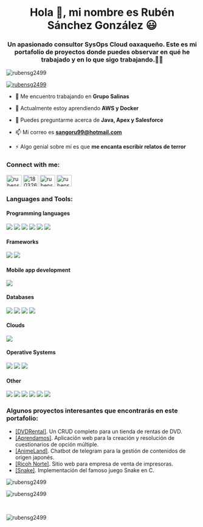 <h1 align="center">Hola 👋, mi nombre es Rubén Sánchez González 😃</h1>
<h3 align="center">Un apasionado consultor SysOps Cloud oaxaqueño. Este es mi portafolio de proyectos donde puedes observar en qué he trabajado y en lo que sigo trabajando.👨‍💻</h3>

<p align="left"> <img src="https://komarev.com/ghpvc/?username=rubensg2499&label=Profile%20views&color=0e75b6&style=flat" alt="rubensg2499" /> </p>

<p align="left"> <a href="https://github.com/ryo-ma/github-profile-trophy"><img src="https://github-profile-trophy.vercel.app/?username=rubensg2499" alt="rubensg2499" /></a> </p>

- 🔭 Me encuentro trabajando en **Grupo Salinas**

- 🌱 Actualmente estoy aprendiendo **AWS y Docker**

- 💬 Puedes preguntarme acerca de **Java, Apex y Salesforce**

- 📫 Mi correo es **sangoru99@hotmail.com**

- ⚡ Algo genial sobre mí es que **me encanta escribir relatos de terror**

<h3 align="left">Connect with me:</h3>
<p align="left">
<a href="https://linkedin.com/in/rubensg2499" target="blank"><img align="center" src="https://raw.githubusercontent.com/rahuldkjain/github-profile-readme-generator/master/src/images/icons/Social/linked-in-alt.svg" alt="rubensg2499" height="30" width="40" /></a>
<a href="https://stackoverflow.com/users/18032616" target="blank"><img align="center" src="https://raw.githubusercontent.com/rahuldkjain/github-profile-readme-generator/master/src/images/icons/Social/stack-overflow.svg" alt="18032616" height="30" width="40" /></a>
<a href="https://fb.com/rubensgbreak" target="blank"><img align="center" src="https://raw.githubusercontent.com/rahuldkjain/github-profile-readme-generator/master/src/images/icons/Social/facebook.svg" alt="rubensgbreak" height="30" width="40" /></a>
<a href="https://instagram.com/rubensg2499" target="blank"><img align="center" src="https://raw.githubusercontent.com/rahuldkjain/github-profile-readme-generator/master/src/images/icons/Social/instagram.svg" alt="rubensg2499" height="30" width="40" /></a>
</p>

<h3 align="left">Languages and Tools:</h3>
<h4 align="left">Programming languages</h4>
<a href="#"><img src="https://img.shields.io/badge/C-00599C?style=for-the-badge&logo=c&logoColor=white"></img></a>
<a href="#"><img src="https://img.shields.io/badge/C%2B%2B-00599C?style=for-the-badge&logo=c%2B%2B&logoColor=white"></img></a>
<a href="#"><img src="https://img.shields.io/badge/Java-ED8B00?style=for-the-badge&logo=java&logoColor=white"></img></a>
<a href="#"><img src="https://img.shields.io/badge/PHP-777BB4?style=for-the-badge&logo=php&logoColor=white"></img></a>
<a href="#"><img src="https://img.shields.io/badge/Python-3776AB?style=for-the-badge&logo=python&logoColor=white"></img></a>
<a href="#"><img src="https://img.shields.io/badge/JavaScript-323330?style=for-the-badge&logo=javascript&logoColor=F7DF1E"></img></a>

<h4 align="left">Frameworks</h4>
<a href="#"><img src="https://img.shields.io/badge/Tailwind_CSS-38B2AC?style=for-the-badge&logo=tailwind-css&logoColor=white"></img></a>
<a href="#"><img src="https://img.shields.io/badge/Bootstrap-563D7C?style=for-the-badge&logo=bootstrap&logoColor=white"></img></a>

<h4 align="left">Mobile app development</h4>
<a href="#"><img src="https://img.shields.io/badge/Android-3DDC84?style=for-the-badge&logo=android&logoColor=white"></img></a>

<h4 align="left">Databases</h4>
<a href="#"><img src="https://img.shields.io/badge/MySQL-00000F?style=for-the-badge&logo=mysql&logoColor=white"></img></a>
<a href="#"><img src="https://img.shields.io/badge/PostgreSQL-316192?style=for-the-badge&logo=postgresql&logoColor=white"></img></a>
<a href="#"><img src="https://img.shields.io/badge/MariaDB-003545?style=for-the-badge&logo=mariadb&logoColor=white"></img></a>
<a href="#"><img src="https://img.shields.io/badge/SQLite-07405E?style=for-the-badge&logo=sqlite&logoColor=white"></img></a>

<h4 align="left">Clouds</h4>
<a href="#"><img src="https://img.shields.io/badge/Salesforce-00A1E0?style=for-the-badge&logo=Salesforce&logoColor=white"></img></a>

<h4 align="left">Operative Systems</h4>
<a href="#"><img src="https://img.shields.io/badge/Windows-0078D6?style=for-the-badge&logo=windows&logoColor=white"></img></a>
<a href="#"><img src="https://img.shields.io/badge/Ubuntu-E95420?style=for-the-badge&logo=ubuntu&logoColor=white"></img></a>
<a href="#"><img src="https://img.shields.io/badge/Fedora-294172?style=for-the-badge&logo=fedora&logoColor=white"></img></a>

<h4 align="left">Other</h4>
<a href="#"><img src="https://img.shields.io/badge/GIT-E44C30?style=for-the-badge&logo=git&logoColor=white"></img></a>
<a href="#"><img src="https://img.shields.io/badge/HTML5-E34F26?style=for-the-badge&logo=html5&logoColor=white"></img></a>
<a href="#"><img src="https://img.shields.io/badge/CSS3-1572B6?style=for-the-badge&logo=css3&logoColor=white"></img></a>
<a href="#"><img src="https://img.shields.io/badge/Unity-100000?style=for-the-badge&logo=unity&logoColor=white"></img></a>
<a href="#"><img src="https://img.shields.io/badge/Atom-%2366595C.svg?style=for-the-badge&logo=atom&logoColor=white"></img></a>
<a href="#"><img src="https://img.shields.io/badge/Visual%20Studio%20Code-0078d7.svg?style=for-the-badge&logo=visual-studio-code&logoColor=white"></img></a>


<h3>Algunos proyectos interesantes que encontrarás en este portafolio:</h3>
<ul>
  <li><a href="https://github.com/rubensg2499/DVDRental">[DVDRental]</a>. Un CRUD completo para un tienda de rentas de DVD.</li>
  <li><a href="https://github.com/rubensg2499/Aprendamos">[Aprendamos]</a>. Aplicación web para la creación y resolución de cuestionarios de opción múltiple.</li>
  <li><a href="https://github.com/rubensg2499/AnimeLand">[AnimeLand]</a>. Chatbot de telegram para la gestión de contenidos de origen japonés.</li>
  <li><a href="https://github.com/rubensg2499/Ricohnorteproyecto">[Ricoh Norte]</a>. Sitio web para empresa de venta de impresoras.</li>
  <li><a href="https://github.com/rubensg2499/SnakeWindows">[Snake]</a>. Implementación del famoso juego Snake en C.</li>
</ul>

<p><img align="left" src="https://github-readme-stats.vercel.app/api/top-langs?username=rubensg2499&show_icons=true&locale=en&layout=compact" alt="rubensg2499" /></p> <br>

<p>&nbsp;<img align="left" src="https://github-readme-stats.vercel.app/api?username=rubensg2499&show_icons=true&locale=en" alt="rubensg2499" /></p> <br>

<p><img align="left" src="https://github-readme-streak-stats.herokuapp.com/?user=rubensg2499&" alt="rubensg2499" /></p>
<br>

